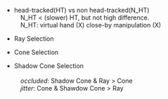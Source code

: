 - head-tracked(HT) vs non head-tracked(N_HT) \
&ensp;&ensp;N_HT < (slower) HT, but not high difference.\
&ensp;&ensp;N_HT:  virtual hand (X) close-by manipulation (X)


- Ray Selection
- Cone Selection
- Shadow Cone Selection
\
\
&ensp;&ensp;*occluded*: Shadow Cone & Ray > Cone \
&ensp;&ensp;*jitter*:   Cone & Shawdow Cone > Ray
